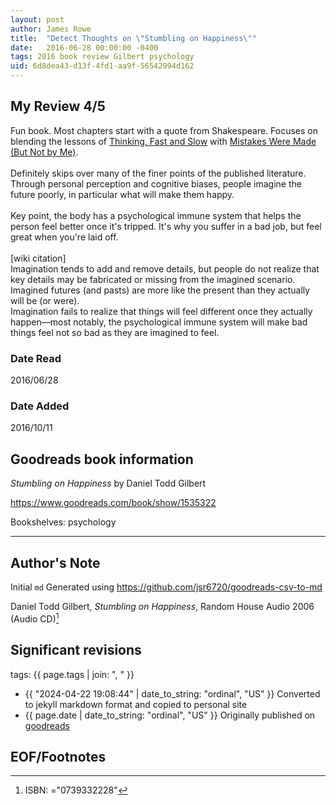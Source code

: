 ```yaml
---
layout: post
author: James Rowe
title:  "Detect Thoughts on \"Stumbling on Happiness\""
date:   2016-06-28 00:00:00 -0400
tags: 2016 book review Gilbert psychology
uid: 6d8dea43-d13f-4fd1-aa9f-56542994d162
---
```




## My Review 4/5

Fun book. Most chapters start with a quote from Shakespeare. Focuses on blending the lessons of [Thinking, Fast and Slow](https://www.goodreads.com/book/show/11468377) with [Mistakes Were Made (But Not by Me)](https://www.goodreads.com/book/show/522525).<br/><br/>Definitely skips over many of the finer points of the published literature. Through personal perception and cognitive biases, people imagine the future poorly, in particular what will make them happy.<br/><br/>Key point, the body has a psychological immune system that helps the person feel better once it's tripped. It's why you suffer in a bad job, but feel great when you're laid off.<br/><br/>[wiki citation]<br/>Imagination tends to add and remove details, but people do not realize that key details may be fabricated or missing from the imagined scenario.<br/>Imagined futures (and pasts) are more like the present than they actually will be (or were).<br/>Imagination fails to realize that things will feel different once they actually happen—most notably, the psychological immune system will make bad things feel not so bad as they are imagined to feel.

### Date Read
2016/06/28

### Date Added
2016/10/11

## Goodreads book information

*Stumbling on Happiness* by Daniel Todd Gilbert

https://www.goodreads.com/book/show/1535322

Bookshelves: psychology

---

## Author's Note

Initial `md` Generated using https://github.com/jsr6720/goodreads-csv-to-md

Daniel Todd Gilbert, *Stumbling on Happiness*,  Random House Audio 2006 (Audio CD)[^1]

## Significant revisions

tags: {{ page.tags | join: ", " }} <!-- todo move this somewhere -->

- {{ "2024-04-22 19:08:44" | date_to_string: "ordinal", "US" }} Converted to jekyll markdown format and copied to personal site
- {{ page.date | date_to_string: "ordinal", "US" }} Originally published on [goodreads](https://www.goodreads.com)

## EOF/Footnotes

[^1]: ISBN: ="0739332228"